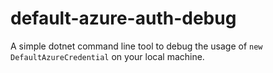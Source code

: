# default-azure-auth-debug
A simple dotnet command line tool to debug the usage of `new DefaultAzureCredential` on your local machine.
